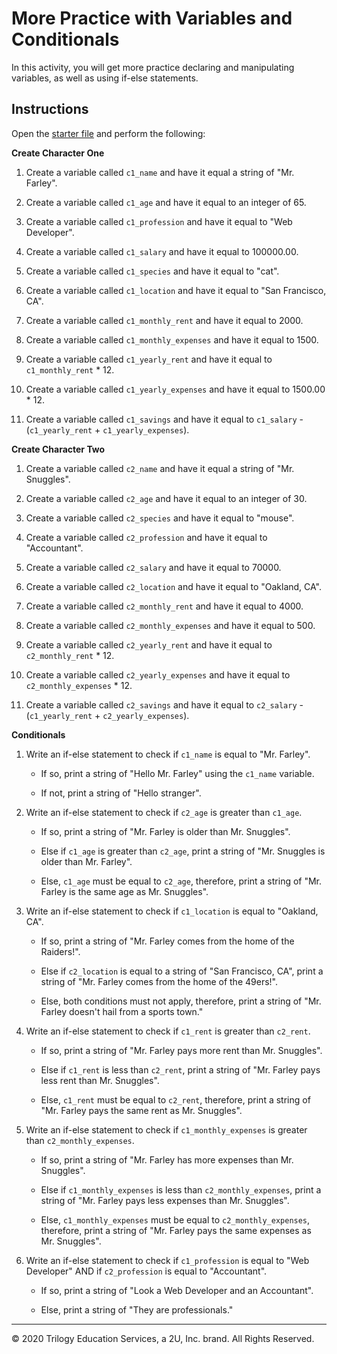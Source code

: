 # More Practice with Variables and Conditionals

In this activity, you will get more practice declaring and manipulating variables, as well as using if-else statements.

## Instructions

Open the [starter file](Unsolved/condition-control-flow-02.py) and perform the following:

**Create Character One**

1. Create a variable called `c1_name` and have it equal a string of "Mr. Farley".

2. Create a variable called `c1_age` and have it equal to an integer of 65.

3. Create a variable called `c1_profession` and have it equal to "Web Developer".

4. Create a variable called `c1_salary` and have it equal to 100000.00.

5. Create a variable called `c1_species` and have it equal to "cat".

6. Create a variable called `c1_location` and have it equal to "San Francisco, CA".

7. Create a variable called `c1_monthly_rent` and have it equal to 2000.

8. Create a variable called `c1_monthly_expenses` and have it equal to 1500.

9. Create a variable called `c1_yearly_rent` and have it equal to `c1_monthly_rent` * 12.

10. Create a variable called `c1_yearly_expenses` and have it equal to 1500.00 * 12.

11. Create a variable called `c1_savings` and have it equal to `c1_salary` - (`c1_yearly_rent` + `c1_yearly_expenses`).

**Create Character Two**

1. Create a variable called `c2_name` and have it equal a string of "Mr. Snuggles".

2. Create a variable called `c2_age` and have it equal to an integer of 30.

3. Create a variable called `c2_species` and have it equal to "mouse".

4. Create a variable called `c2_profession` and have it equal to "Accountant".

5. Create a variable called `c2_salary` and have it equal to 70000.

6. Create a variable called `c2_location` and have it equal to "Oakland, CA".

7. Create a variable called `c2_monthly_rent` and have it equal to 4000.

8. Create a variable called `c2_monthly_expenses` and have it equal to 500.

9. Create a variable called `c2_yearly_rent` and have it equal to `c2_monthly_rent` * 12.

10. Create a variable called `c2_yearly_expenses` and have it equal to `c2_monthly_expenses` * 12.

11. Create a variable called `c2_savings` and have it equal to `c2_salary` - (`c1_yearly_rent` + `c2_yearly_expenses`).

**Conditionals**

1. Write an if-else statement to check if `c1_name` is equal to "Mr. Farley".

    * If so, print a string of "Hello Mr. Farley" using the `c1_name` variable.

    * If not, print a string of "Hello stranger".

2. Write an if-else statement to check if `c2_age` is greater than `c1_age`.

    * If so, print a string of "Mr. Farley is older than Mr. Snuggles".

    * Else if `c1_age` is greater than `c2_age`, print a string of "Mr. Snuggles is older than Mr. Farley".

    * Else, `c1_age` must be equal to `c2_age`, therefore, print a string of "Mr. Farley is the same age as Mr. Snuggles".

3. Write an if-else statement to check if `c1_location` is equal to "Oakland, CA".

    * If so, print a string of "Mr. Farley comes from the home of the Raiders!".

    * Else if `c2_location` is equal to a string of "San Francisco, CA", print a string of "Mr. Farley comes from the home of the 49ers!".

    * Else, both conditions must not apply, therefore, print a string of "Mr. Farley doesn't hail from a sports town."

4. Write an if-else statement to check if `c1_rent` is greater than `c2_rent`.

    * If so, print a string of "Mr. Farley pays more rent than Mr. Snuggles".

    * Else if `c1_rent` is less than `c2_rent`, print a string of "Mr. Farley pays less rent than Mr. Snuggles".

    * Else, `c1_rent` must be equal to `c2_rent`, therefore, print a string of "Mr. Farley pays the same rent as Mr. Snuggles".

5. Write an if-else statement to check if `c1_monthly_expenses` is greater than `c2_monthly_expenses`.

    * If so, print a string of "Mr. Farley has more expenses than Mr. Snuggles".

    * Else if `c1_monthly_expenses` is less than `c2_monthly_expenses`, print a string of "Mr. Farley pays less expenses than Mr. Snuggles".

    * Else, `c1_monthly_expenses` must be equal to `c2_monthly_expenses`, therefore, print a string of "Mr. Farley pays the same expenses as Mr. Snuggles".

6. Write an if-else statement to check if `c1_profession` is equal to "Web Developer" AND if `c2_profession` is equal to "Accountant".

    * If so, print a string of "Look a Web Developer and an Accountant".

    * Else, print a string of "They are professionals."

---

© 2020 Trilogy Education Services, a 2U, Inc. brand. All Rights Reserved.
